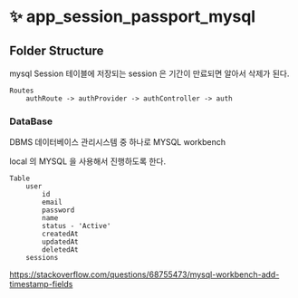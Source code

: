 # ✨ app_session_passport_mysql

## Folder Structure
 
mysql Session 테이블에 저장되는 session 은 기간이 만료되면 알아서 삭제가 된다.  

```
Routes
    authRoute -> authProvider -> authController -> auth
```


### DataBase
DBMS 데이터베이스 관리시스템 중 하나로 MYSQL workbench

local 의 MYSQL 을 사용해서 진행하도록 한다.

```
Table
    user
        id
        email
        password
        name
        status - 'Active'
        createdAt
        updatedAt
        deletedAt
    sessions

```

https://stackoverflow.com/questions/68755473/mysql-workbench-add-timestamp-fields